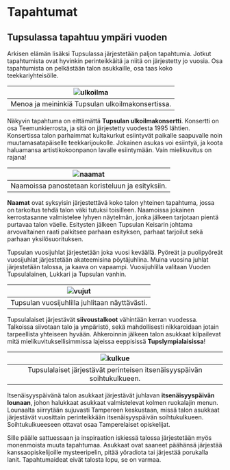 # Tapahtumat

## Tupsulassa tapahtuu ympäri vuoden

Arkisen elämän lisäksi Tupsulassa järjestetään paljon tapahtumia. Jotkut tapahtumista ovat hyvinkin perinteikkäitä ja niitä on järjestetty jo vuosia. Osa tapahtumista on pelkästään talon asukkaille, osa taas koko teekkariyhteisölle.

|![ulkoilma](/images/ulkoilma.jpg)|
|:--:|
|Menoa ja meininkiä Tupsulan ulkoilmakonsertissa.|

Näkyvin tapahtuma on eittämättä **Tupsulan ulkoilmakonsertti**. Konsertti on osa Teemunkierrosta, ja sitä on järjestetty vuodesta 1995 lähtien. Konsertissa talon parhaimmat kultakurkut esiintyvät paikalle saapuvalle noin muutamasatapäiselle teekkarijoukolle. Jokainen asukas voi esiintyä, ja koota haluamansa artistikokoonpanon lavalle esiintymään. Vain mielikuvitus on rajana!

|![naamat](/images/naamat.jpg)|
|:--:|
|Naamoissa panostetaan koristeluun ja esityksiin.|


**Naamat** ovat syksyisin järjestettävä koko talon yhteinen tapahtuma, jossa on tarkoitus tehdä talon väki tutuksi toisilleen. Naamoissa jokainen kerrostasanne valmistelee lyhyen näytelmän, jonka jälkeen tarjotaan pientä purtavaa talon väelle. Esitysten jälkeen Tupsulan Keisarin johtama arvovaltainen raati palkitsee parhaan esityksen, parhaat tarjoilut sekä parhaan yksilösuorituksen.

Tupsulan vuosijuhlat järjestetään joka vuosi keväällä. Pyöreät ja puolipyöreät vuosijuhlat järjestetään akateemisina pöytäjuhlina. Muina vuosina juhlat järjestetään talossa, ja kaava on vapaampi. Vuosijuhlilla valitaan Vuoden Tupsulalainen, Lukkari ja Tupsulan vanhin.

|![vujut](/images/vujut.jpg)|
|:--:|
|Tupsulan vuosijuhlilla juhlitaan näyttävästi.|

Tupsulalaiset järjestävät **siivoustalkoot** vähintään kerran vuodessa. Talkoissa siivotaan talo ja ympäristö, sekä mahdollisesti nikkaroidaan jotain tarpeellista yhteiseen hyvään. Ahkeroinnin jälkeen talon asukkaat kilpailevat mitä mielikuvituksellisimmissa lajeissa eeppisissä **Tupslympialaisissa**!

|![kulkue](/images/kulkue.jpg)|
|:--:|
|Tupsulalaiset järjestävät perinteisen itsenäisyyspäivän soihtukulkueen.|

Itsenäisyyspäivänä talon asukkaat järjestävät juhlavan **itsenäisyyspäivän lounaan**, johon halukkaat asukkaat valmistelevat kolmen ruokalajin menun. Lounaalta siirrytään sujuvasti Tampereen keskustaan, missä talon asukkaat järjestävät vuosittain perinteikkään itsenäisyyspäivän soihtukulkueen. Soihtukulkueeseen ottavat osaa Tamperelaiset opiskelijat.

Sille päälle sattuessaan ja inspiraation iskiessä talossa järjestetään myös monenmoista muuta tapahtumaa. Asukkaat ovat saaneet päähänsä järjestää kanssaopiskelijoille mysteeripelin, pitää yöradiota tai järjestää porukalla lanit. Tapahtumaideat eivät talosta lopu, se on varmaa.
